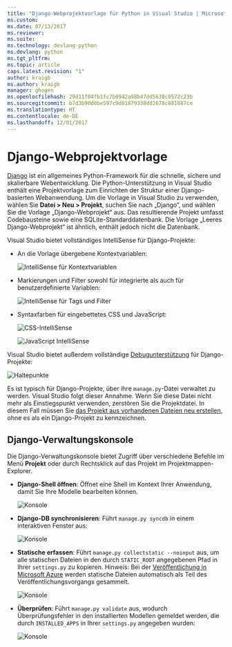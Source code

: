 ```yaml
---
title: "Django-Webprojektvorlage für Python in Visual Studio | Microsoft-Dokumentation"
ms.custom: 
ms.date: 07/13/2017
ms.reviewer: 
ms.suite: 
ms.technology: devlang-python
ms.devlang: python
ms.tgt_pltfrm: 
ms.topic: article
caps.latest.revision: "1"
author: kraigb
ms.author: kraigb
manager: ghogen
ms.openlocfilehash: 29d11f04fb1fc7b0942a98b47dd5638c0572c23b
ms.sourcegitcommit: b7d3b90d0be597c9d01879338dd2678c881087ce
ms.translationtype: HT
ms.contentlocale: de-DE
ms.lasthandoff: 12/01/2017
---
```

# <a name="django-web-project-template"></a>Django-Webprojektvorlage

[Django](https://www.djangoproject.com/) ist ein allgemeines Python-Framework für die schnelle, sichere und skalierbare Webentwicklung. Die Python-Unterstützung in Visual Studio enthält eine Projektvorlage zum Einrichten der Struktur einer Django-basierten Webanwendung. Um die Vorlage in Visual Studio zu verwenden, wählen Sie **Datei > Neu > Projekt**, suchen Sie nach „Django“, und wählen Sie die Vorlage „Django-Webprojekt“ aus. Das resultierende Projekt umfasst Codebausteine sowie eine SQLite-Standarddatenbank. Die Vorlage „Leeres Django-Webprojekt“ ist ähnlich, enthält jedoch nicht die Datenbank.

Visual Studio bietet vollständiges IntelliSense für Django-Projekte:

- An die Vorlage übergebene Kontextvariablen:

    ![IntelliSense für Kontextvariablen](media/template-django-intellisense.png)

- Markierungen und Filter sowohl für integrierte als auch für benutzerdefinierte Variablen:

    ![IntelliSense für Tags und Filter](media/template-django-intellisense-filter.png)

- Syntaxfarben für eingebettetes CSS und JavaScript:

    ![CSS-IntelliSense](media/template-django-intellisense-css.png)

    ![JavaScript IntelliSense](media/template-django-intellisense-js.png)


Visual Studio bietet außerdem vollständige [Debugunterstützung](debugging.md) für Django-Projekte: 

![Haltepunkte](media/template-django-debugging.png)

Es ist typisch für Django-Projekte, über ihre `manage.py`-Datei verwaltet zu werden. Visual Studio folgt dieser Annahme. Wenn Sie diese Datei nicht mehr als Einstiegspunkt verwenden, zerstören Sie die Projektdatei. In diesem Fall müssen Sie [das Projekt aus vorhandenen Dateien neu erstellen](python-projects.md#creating-a-project-from-existing-files), ohne es als ein Django-Projekt zu kennzeichnen.


## <a name="django-management-console"></a>Django-Verwaltungskonsole

Die Django-Verwaltungskonsole bietet Zugriff über verschiedene Befehle im Menü **Projekt** oder durch Rechtsklick auf das Projekt im Projektmappen-Explorer.

- **Django-Shell öffnen**: Öffnet eine Shell im Kontext Ihrer Anwendung, damit Sie Ihre Modelle bearbeiten können.

    ![Konsole](media/template-django-console-shell.png)

- **Django-DB synchronisieren**: Führt `manage.py syncdb` in einem interaktiven Fenster aus:

    ![Konsole](media/template-django-console-sync-db.png)

- **Statische erfassen**: Führt `manage.py collectstatic --noinput` aus, um alle statischen Dateien in den durch `STATIC_ROOT` angegebenen Pfad in Ihrer `settings.py` zu kopieren. Hinweis: Bei der [Veröffentlichung in Microsoft Azure](template-web.md#publishing-to-azure-app-service) werden statische Dateien automatisch als Teil des Veröffentlichungsvorgangs gesammelt.

    ![Konsole](media/template-django-console-collect-static.png)

- **Überprüfen**: Führt `manage.py validate` aus, wodurch Überprüfungsfehler in den installierten Modellen gemeldet werden, die durch `INSTALLED_APPS` in Ihrer `settings.py` angegeben wurden:

    ![Konsole](media/template-django-console-validate.png)